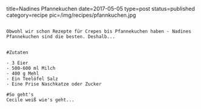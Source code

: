 title=Nadines Pfannekuchen
date=2017-05-05
type=post
status=published
category=recipe
pic=/img/recipes/pfannkuchen.jpg
~~~~~~

Obwohl wir schon Rezepte für Crepes bis Pfannekuchen haben - Nadines Pfannekuchen sind die besten. Deshalb...


#Zutaten

- 3 Eier
- 500-600 ml Milch
- 400 g Mehl
- Ein Teelöfel Salz
- Eine Prise Naschkatze oder Zucker

#So geht's
Cecile weiß wie's geht...